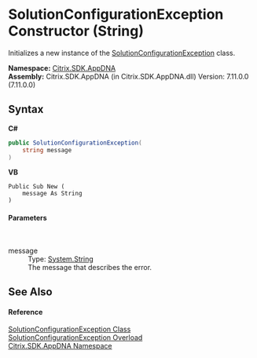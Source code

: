 # SolutionConfigurationException Constructor (String)
 

Initializes a new instance of the <a href="f15f6468-d7d0-b1ce-ad45-2bc9ccc5948a">SolutionConfigurationException</a> class.

**Namespace:**&nbsp;[Citrix.SDK.AppDNA](index.md)<br />**Assembly:**&nbsp;Citrix.SDK.AppDNA (in Citrix.SDK.AppDNA.dll) Version: 7.11.0.0 (7.11.0.0)

## Syntax

**C#**
```csharp
public SolutionConfigurationException(
	string message
)
```

**VB**
```vbnet
Public Sub New ( 
	message As String
)
```


#### Parameters
&nbsp;<dl><dt>message</dt><dd>Type: <a href="http://msdn2.microsoft.com/en-us/library/s1wwdcbf" target="_blank">System.String</a><br />The message that describes the error.</dd></dl>

## See Also


#### Reference
<a href="f15f6468-d7d0-b1ce-ad45-2bc9ccc5948a">SolutionConfigurationException Class</a><br /><a href="4fee6b32-5982-e50b-370f-81bb7d3b20e0">SolutionConfigurationException Overload</a><br /><a href="fe2d265b-410b-8b11-1eb4-a790e0b062bf">Citrix.SDK.AppDNA Namespace</a><br />